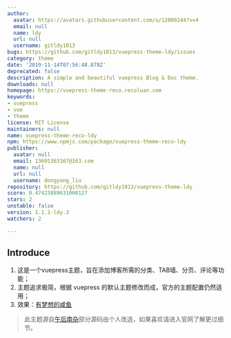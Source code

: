 ```yaml
---
author:
  avatar: https://avatars.githubusercontent.com/u/12009244?v=4
  email: null
  name: ldy
  url: null
  username: gitldy1013
bugs: https://github.com/gitldy1013/vuepress-theme-ldy/issues
category: theme
date: '2019-11-14T07:56:48.878Z'
deprecated: false
description: A simple and beautiful vuepress Blog & Doc theme.
downloads: null
homepage: https://vuepress-theme-reco.recoluan.com
keywords:
- vuepress
- vue
- theme
license: MIT License
maintainers: null
name: vuepress-theme-reco-ldy
npm: https://www.npmjs.com/package/vuepress-theme-reco-ldy
publisher:
  avatar: null
  email: 13691363167@163.com
  name: null
  url: null
  username: dongyang_liu
repository: https://github.com/gitldy1013/vuepress-theme-ldy
score: 0.47423889631000127
stars: 2
unstable: false
version: 1.1.1-ldy.3
watchers: 2

---
```


## Introduce

1. 这是一个vuepress主题，旨在添加博客所需的分类、TAB墙、分页、评论等功能；
2. 主题追求极简，根据 vuepress 的默认主题修改而成，官方的主题配置仍然适用；
3. 效果：[有梦想的咸鱼](https://blog.liudongyang.top) 

> 此主题源自[午后南杂](https://www.recoluan.com)部分源码由个人改造，如果喜欢请进入官网了解更过细节。
